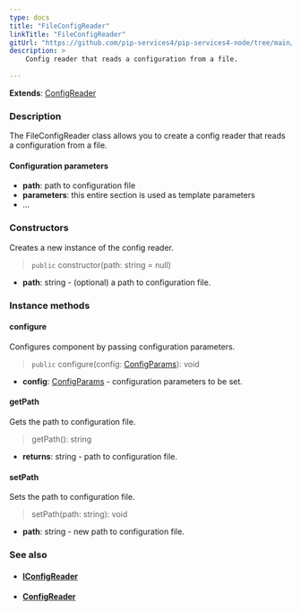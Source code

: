 ```yaml
---
type: docs
title: "FileConfigReader"
linkTitle: "FileConfigReader"
gitUrl: "https://github.com/pip-services4/pip-services4-node/tree/main/pip-services4-config-node"
description: >
    Config reader that reads a configuration from a file.
    
---
```


**Extends**: [ConfigReader](../config_reader)

### Description

The FileConfigReader class allows you to create a config reader that reads a configuration from a file.

#### Configuration parameters

- **path**: path to configuration file
- **parameters**: this entire section is used as template parameters
- ...

### Constructors
Creates a new instance of the config reader.

> `public` constructor(path: string = null)

- **path**: string - (optional) a path to configuration file.


### Instance methods

#### configure
Configures component by passing configuration parameters.

> `public` configure(config: [ConfigParams](../../../components/config/config_params)): void

- **config**: [ConfigParams](../../../components/config/config_params) - configuration parameters to be set.


#### getPath
Gets the path to configuration file.

> getPath(): string

- **returns**: string - path to configuration file.


#### setPath
Sets the path to configuration file.

> setPath(path: string): void

- **path**: string - new path to configuration file.


### See also
- #### [IConfigReader](../iconfig_reader)
- #### [ConfigReader](../config_reader)
